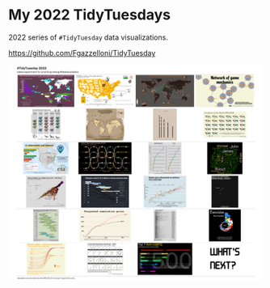 # My 2022 TidyTuesdays 

2022 series of `#TidyTuesday` data visualizations.

https://github.com/Fgazzelloni/TidyTuesday

![png](data/2022/gather/puzzle.png)
